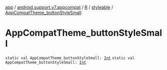 [app](../../../index.md) / [android.support.v7.appcompat](../../index.md) / [R](../index.md) / [styleable](index.md) / [AppCompatTheme_buttonStyleSmall](.)

# AppCompatTheme_buttonStyleSmall

`static val AppCompatTheme_buttonStyleSmall: `[`Int`](https://kotlinlang.org/api/latest/jvm/stdlib/kotlin/-int/index.html)
`static val AppCompatTheme_buttonStyleSmall: `[`Int`](https://kotlinlang.org/api/latest/jvm/stdlib/kotlin/-int/index.html)